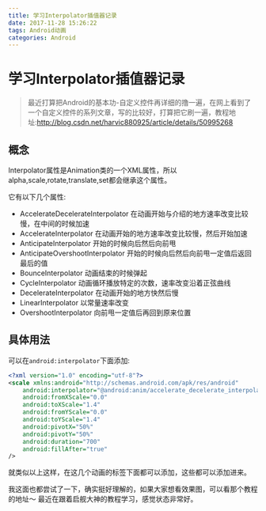```yaml
---
title: 学习Interpolator插值器记录
date: 2017-11-28 15:26:22
tags: Android动画
categories: Android
---
```


# 学习Interpolator插值器记录

> 最近打算把Android的基本功-自定义控件再详细的撸一遍，在网上看到了一个自定义控件的系列文章，写的比较好，打算把它刷一遍，教程地址:http://blog.csdn.net/harvic880925/article/details/50995268


## 概念

Interpolator属性是Animation类的一个XML属性，所以alpha,scale,rotate,translate,set都会继承这个属性。

它有以下几个属性:

- AccelerateDecelerateInterpolator   在动画开始与介绍的地方速率改变比较慢，在中间的时候加速
- AccelerateInterpolator                     在动画开始的地方速率改变比较慢，然后开始加速
- AnticipateInterpolator                      开始的时候向后然后向前甩
- AnticipateOvershootInterpolator     开始的时候向后然后向前甩一定值后返回最后的值
- BounceInterpolator                          动画结束的时候弹起
- CycleInterpolator                             动画循环播放特定的次数，速率改变沿着正弦曲线
- DecelerateInterpolator                    在动画开始的地方快然后慢
- LinearInterpolator                            以常量速率改变
- OvershootInterpolator                      向前甩一定值后再回到原来位置


## 具体用法

可以在``android:interpolator``下面添加:

```xml
<?xml version="1.0" encoding="utf-8"?>  
<scale xmlns:android="http://schemas.android.com/apk/res/android"  
    android:interpolator="@android:anim/accelerate_decelerate_interpolator"  
    android:fromXScale="0.0"  
    android:toXScale="1.4"  
    android:fromYScale="0.0"  
    android:toYScale="1.4"  
    android:pivotX="50%"  
    android:pivotY="50%"  
    android:duration="700"   
    android:fillAfter="true"  
/>  
```

就类似以上这样，在这几个动画的标签下面都可以添加，这些都可以添加进来。



我这面也都尝试了一下，确实挺好理解的，如果大家想看效果图，可以看那个教程的地址～ 最近在跟着启舰大神的教程学习，感觉状态非常好。
